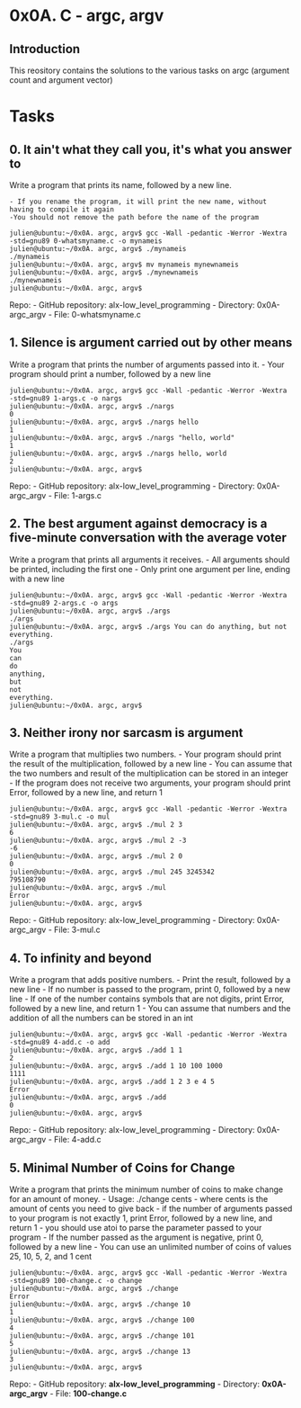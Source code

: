 # 0x0A. C - argc, argv
## Introduction
This reository contains the solutions to the various tasks on argc (argument count and argument vector)

# Tasks 
## 0. It ain't what they call you, it's what you answer to
Write a program that prints its name, followed by a new line.

    - If you rename the program, it will print the new name, without having to compile it again
    -You should not remove the path before the name of the program

```shell
julien@ubuntu:~/0x0A. argc, argv$ gcc -Wall -pedantic -Werror -Wextra -std=gnu89 0-whatsmyname.c -o mynameis
julien@ubuntu:~/0x0A. argc, argv$ ./mynameis 
./mynameis
julien@ubuntu:~/0x0A. argc, argv$ mv mynameis mynewnameis
julien@ubuntu:~/0x0A. argc, argv$ ./mynewnameis 
./mynewnameis
julien@ubuntu:~/0x0A. argc, argv$ 
```
Repo:
    - GitHub repository: alx-low_level_programming
    - Directory: 0x0A-argc_argv
    - File: 0-whatsmyname.c

## 1. Silence is argument carried out by other means
Write a program that prints the number of arguments passed into it.
    - Your program should print a number, followed by a new line
```shell
julien@ubuntu:~/0x0A. argc, argv$ gcc -Wall -pedantic -Werror -Wextra -std=gnu89 1-args.c -o nargs
julien@ubuntu:~/0x0A. argc, argv$ ./nargs 
0
julien@ubuntu:~/0x0A. argc, argv$ ./nargs hello
1
julien@ubuntu:~/0x0A. argc, argv$ ./nargs "hello, world"
1
julien@ubuntu:~/0x0A. argc, argv$ ./nargs hello, world
2
julien@ubuntu:~/0x0A. argc, argv$ 
```
Repo:
    - GitHub repository: alx-low_level_programming
    - Directory: 0x0A-argc_argv
    - File: 1-args.c

## 2. The best argument against democracy is a five-minute conversation with the average voter
Write a program that prints all arguments it receives.
    - All arguments should be printed, including the first one
    - Only print one argument per line, ending with a new line
```shell
julien@ubuntu:~/0x0A. argc, argv$ gcc -Wall -pedantic -Werror -Wextra -std=gnu89 2-args.c -o args
julien@ubuntu:~/0x0A. argc, argv$ ./args 
./args
julien@ubuntu:~/0x0A. argc, argv$ ./args You can do anything, but not everything.
./args
You
can
do
anything,
but
not
everything.
julien@ubuntu:~/0x0A. argc, argv$ 
```

## 3. Neither irony nor sarcasm is argument
Write a program that multiplies two numbers.
    - Your program should print the result of the multiplication, followed by a new line
    - You can assume that the two numbers and result of the multiplication can be stored in an integer
    - If the program does not receive two arguments, your program should print Error, followed by a new line, and return 1
```shell
julien@ubuntu:~/0x0A. argc, argv$ gcc -Wall -pedantic -Werror -Wextra -std=gnu89 3-mul.c -o mul
julien@ubuntu:~/0x0A. argc, argv$ ./mul 2 3
6
julien@ubuntu:~/0x0A. argc, argv$ ./mul 2 -3
-6
julien@ubuntu:~/0x0A. argc, argv$ ./mul 2 0
0
julien@ubuntu:~/0x0A. argc, argv$ ./mul 245 3245342
795108790
julien@ubuntu:~/0x0A. argc, argv$ ./mul
Error
julien@ubuntu:~/0x0A. argc, argv$ 
```
Repo:
    - GitHub repository: alx-low_level_programming
    - Directory: 0x0A-argc_argv
    - File: 3-mul.c

## 4. To infinity and beyond
Write a program that adds positive numbers.
    - Print the result, followed by a new line
    - If no number is passed to the program, print 0, followed by a new line
    - If one of the number contains symbols that are not digits, print Error, followed by a new line, and return 1
    - You can assume that numbers and the addition of all the numbers can be stored in an int
```shell
julien@ubuntu:~/0x0A. argc, argv$ gcc -Wall -pedantic -Werror -Wextra -std=gnu89 4-add.c -o add
julien@ubuntu:~/0x0A. argc, argv$ ./add 1 1
2
julien@ubuntu:~/0x0A. argc, argv$ ./add 1 10 100 1000
1111
julien@ubuntu:~/0x0A. argc, argv$ ./add 1 2 3 e 4 5
Error
julien@ubuntu:~/0x0A. argc, argv$ ./add
0
julien@ubuntu:~/0x0A. argc, argv$ 
```
Repo:
    - GitHub repository: alx-low_level_programming
    - Directory: 0x0A-argc_argv
    - File: 4-add.c

## 5. Minimal Number of Coins for Change
Write a program that prints the minimum number of coins to make change for an amount of money.
    - Usage: ./change cents
    - where cents is the amount of cents you need to give back
    - if the number of arguments passed to your program is not exactly 1, print Error, followed by a new line, and return 1
    - you should use atoi to parse the parameter passed to your program
    - If the number passed as the argument is negative, print 0, followed by a new line
    - You can use an unlimited number of coins of values 25, 10, 5, 2, and 1 cent
```shell
julien@ubuntu:~/0x0A. argc, argv$ gcc -Wall -pedantic -Werror -Wextra -std=gnu89 100-change.c -o change
julien@ubuntu:~/0x0A. argc, argv$ ./change 
Error
julien@ubuntu:~/0x0A. argc, argv$ ./change 10
1
julien@ubuntu:~/0x0A. argc, argv$ ./change 100
4
julien@ubuntu:~/0x0A. argc, argv$ ./change 101
5
julien@ubuntu:~/0x0A. argc, argv$ ./change 13
3
julien@ubuntu:~/0x0A. argc, argv$ 
```
Repo:
    - GitHub repository: **alx-low_level_programming**
    - Directory: **0x0A-argc_argv**
    - File: **100-change.c**